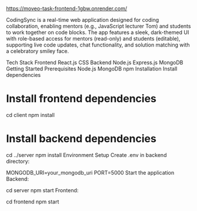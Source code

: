 https://moveo-task-frontend-1gbw.onrender.com/

CodingSync is a real-time web application designed for coding collaboration, enabling mentors (e.g., JavaScript lecturer Tom) and students to work together on code blocks. The app features a sleek, dark-themed UI with role-based access for mentors (read-only) and students (editable), supporting live code updates, chat functionality, and solution matching with a celebratory smiley face.

Tech Stack 
Frontend
React.js
CSS
Backend
Node.js
Express.js
MongoDB
Getting Started 
Prerequisites
Node.js
MongoDB
npm
Installation
Install dependencies

# Install frontend dependencies

cd client
npm install

# Install backend dependencies

cd ../server
npm install
Environment Setup
Create .env in backend directory:

MONGODB_URI=your_mongodb_uri
PORT=5000
Start the application
Backend:

cd server
npm start
Frontend:

cd frontend
npm start

